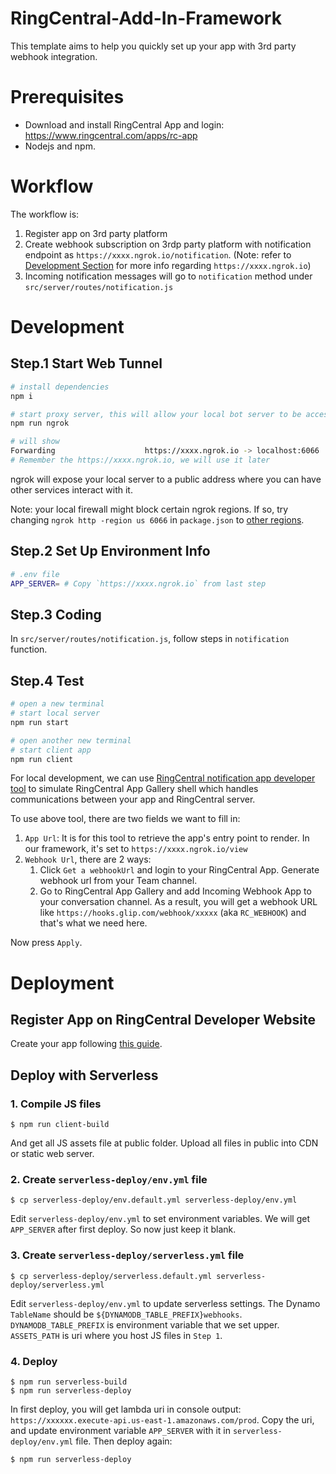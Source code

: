# RingCentral-Add-In-Framework

This template aims to help you quickly set up your app with 3rd party webhook integration.

# Prerequisites

- Download and install RingCentral App and login: https://www.ringcentral.com/apps/rc-app
- Nodejs and npm.

# Workflow

The workflow is:

1. Register app on 3rd party platform
2. Create webhook subscription on 3rdp party platform with notification endpoint as `https://xxxx.ngrok.io/notification`. (Note: refer to [Development Section](#development) for more info regarding `https://xxxx.ngrok.io`)
3. Incoming notification messages will go to `notification` method under `src/server/routes/notification.js`

# Development

## Step.1 Start Web Tunnel

```bash
# install dependencies
npm i

# start proxy server, this will allow your local bot server to be accessed by the RingCentral service
npm run ngrok

# will show
Forwarding                    https://xxxx.ngrok.io -> localhost:6066
# Remember the https://xxxx.ngrok.io, we will use it later
```

ngrok will expose your local server to a public address where you can have other services interact with it.

Note: your local firewall might block certain ngrok regions. If so, try changing `ngrok http -region us 6066` in `package.json` to [other regions](https://www.google.com/search?q=ngrok+regions).

## Step.2 Set Up Environment Info

```bash
# .env file
APP_SERVER= # Copy `https://xxxx.ngrok.io` from last step
```

## Step.3 Coding

In `src/server/routes/notification.js`, follow steps in `notification` function.

## Step.4 Test

```bash
# open a new terminal
# start local server
npm run start

# open another new terminal
# start client app
npm run client
```

For local development, we can use [RingCentral notification app developer tool](https://ringcentral.github.io/ringcentral-notification-app-developer-tool/) to simulate RingCentral App Gallery shell which handles communications between your app and RingCentral server.

To use above tool, there are two fields we want to fill in:

1. `App Url`: It is for this tool to retrieve the app's entry point to render. In our framework, it's set to `https://xxxx.ngrok.io/view`
2. `Webhook Url`, there are 2 ways:
   1. Click `Get a webhookUrl` and login to your RingCentral App. Generate webhook url from your Team channel.
   2. Go to RingCentral App Gallery and add Incoming Webhook App to your conversation channel. As a result, you will get a webhook URL like `https://hooks.glip.com/webhook/xxxxx` (aka `RC_WEBHOOK`) and that's what we need here.

Now press `Apply`.

# Deployment

## Register App on RingCentral Developer Website

Create your app following [this guide](https://developers.ringcentral.com/guide/applications).

## Deploy with Serverless

### 1. Compile JS files

```
$ npm run client-build
```

And get all JS assets file at public folder. Upload all files in public into CDN or static web server.

### 2. Create `serverless-deploy/env.yml` file

```
$ cp serverless-deploy/env.default.yml serverless-deploy/env.yml
```

Edit `serverless-deploy/env.yml` to set environment variables.
We will get `APP_SERVER` after first deploy. So now just keep it blank.

### 3. Create `serverless-deploy/serverless.yml` file

```
$ cp serverless-deploy/serverless.default.yml serverless-deploy/serverless.yml
```

Edit `serverless-deploy/env.yml` to update serverless settings.
The Dynamo `TableName` should be `${DYNAMODB_TABLE_PREFIX}webhooks`. `DYNAMODB_TABLE_PREFIX` is environment variable that we set upper. `ASSETS_PATH` is uri where you host JS files in `Step 1`.

### 4. Deploy

```
$ npm run serverless-build
$ npm run serverless-deploy
```

In first deploy, you will get lambda uri in console output: `https://xxxxxx.execute-api.us-east-1.amazonaws.com/prod`.
Copy the uri, and update environment variable `APP_SERVER` with it in `serverless-deploy/env.yml` file. Then deploy again:

```
$ npm run serverless-deploy
```